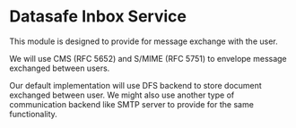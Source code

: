 # Datasafe Inbox Service

This module is designed to provide for message exchange with the user.

We will use CMS (RFC 5652) and S/MIME (RFC 5751) to envelope message exchanged between users.

Our default implementation will use DFS backend to store document exchanged between user. 
We might also use another type of communication backend like SMTP server to provide for the same functionality.
